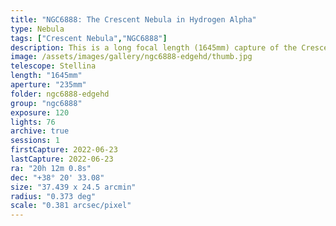 ```yaml
---
title: "NGC6888: The Crescent Nebula in Hydrogen Alpha"
type: Nebula
tags: ["Crescent Nebula","NGC6888"]
description: This is a long focal length (1645mm) capture of the Crescent Nebula using a narrowband filter to enhace the detail.
image: /assets/images/gallery/ngc6888-edgehd/thumb.jpg
telescope: Stellina
length: "1645mm"
aperture: "235mm"
folder: ngc6888-edgehd
group: "ngc6888"
exposure: 120
lights: 76
archive: true
sessions: 1
firstCapture: 2022-06-23 
lastCapture: 2022-06-23
ra: "20h 12m 0.8s"
dec: "+38° 20' 33.08"
size: "37.439 x 24.5 arcmin"
radius: "0.373 deg"
scale: "0.381 arcsec/pixel"
---
```

